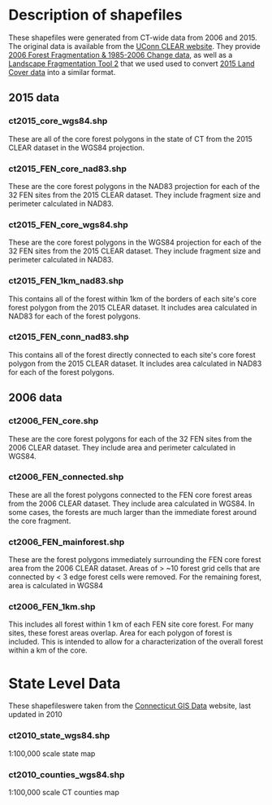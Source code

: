 # Description of shapefiles

These shapefiles were generated from CT-wide data from 2006 and 2015.  The original data is available from the [UConn CLEAR website](https://clear.uconn.edu/data/index.htm).  They provide [2006 Forest Fragmentation & 1985-2006 Change data](http://clear.uconn.edu/projects/landscape/v2/forestfrag/download2.htm), as well as a [Landscape Fragmentation Tool 2](http://clear.uconn.edu/tools/lft/lft2/index.htm) that we used used to convert [2015 Land Cover data](http://clear.uconn.edu/projects/landscape/download.htm) into a similar format.

## 2015 data

### ct2015_core_wgs84.shp
These are all of the core forest polygons in the state of CT from the 2015 CLEAR dataset in the WGS84 projection.

### ct2015_FEN_core_nad83.shp
These are the core forest polygons in the NAD83 projection for each of the 32 FEN sites from the 2015 CLEAR dataset. They include fragment size and perimeter calculated in NAD83.

### ct2015_FEN_core_wgs84.shp
These are the core forest polygons in the WGS84 projection for each of the 32 FEN sites from the 2015 CLEAR dataset. They include fragment size and perimeter calculated in NAD83.

### ct2015_FEN_1km_nad83.shp
This contains all of the forest within 1km of the borders of each site's core forest polygon from the 2015 CLEAR dataset. It includes area calculated in NAD83 for each of the forest polygons.

### ct2015_FEN_conn_nad83.shp
This contains all of the forest directly connected to each site's core forest polygon from the 2015 CLEAR dataset. It includes area calculated in NAD83 for each of the forest polygons.

## 2006 data

### ct2006_FEN_core.shp
These are the core forest polygons for each of the 32 FEN sites from the 2006 CLEAR dataset. They include area and perimeter calculated in WGS84.

### ct2006_FEN_connected.shp
These are all the forest polygons connected to the FEN core forest areas from the 2006 CLEAR dataset. They include area calculated in WGS84. In some cases, the forests are much larger than the immediate forest around the core fragment. 

### ct2006_FEN_mainforest.shp
These are the forest polygons immediately surrounding the FEN core forest area from the 2006 CLEAR dataset. Areas of > ~10 forest grid cells that are connected by < 3 edge forest cells were removed. For the remaining forest, area is calculated in WGS84

### ct2006_FEN_1km.shp
This includes all forest within 1 km of each FEN site core forest. For many sites, these forest areas overlap. Area for each polygon of forest is included.  This is intended to allow for a characterization of the overall forest within a km of the core.


# State Level Data

These shapefileswere taken from the [Connecticut GIS Data](http://magic.lib.uconn.edu/connecticut_data.html) website, last updated in 2010

### ct2010_state_wgs84.shp
1:100,000 scale state map

### ct2010_counties_wgs84.shp
1:100,000 scale CT counties map
